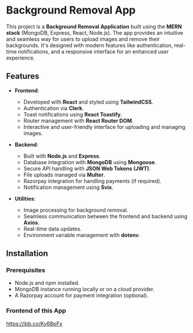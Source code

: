 # Background Removal App

This project is a **Background Removal Application** built using the **MERN stack** (MongoDB, Express, React, Node.js). The app provides an intuitive and seamless way for users to upload images and remove their backgrounds. It's designed with modern features like authentication, real-time notifications, and a responsive interface for an enhanced user experience.

## Features

- **Frontend**:
  - Developed with **React** and styled using **TailwindCSS**.
  - Authentication via **Clerk**.
  - Toast notifications using **React Toastify**.
  - Router management with **React Router DOM**.
  - Interactive and user-friendly interface for uploading and managing images.
  
- **Backend**:
  - Built with **Node.js** and **Express**.
  - Database integration with **MongoDB** using **Mongoose**.
  - Secure API handling with **JSON Web Tokens (JWT)**.
  - File uploads managed via **Multer**.
  - Razorpay integration for handling payments (if required).
  - Notification management using **Svix**.
  
- **Utilities**:
  - Image processing for background removal.
  - Seamless communication between the frontend and backend using **Axios**.
  - Real-time data updates.
  - Environment variable management with **dotenv**.

## Installation

### Prerequisites
- Node.js and npm installed.
- MongoDB instance running locally or on a cloud provider.
- A Razorpay account for payment integration (optional).

### Frontend of this App
https://ibb.co/Ky6BpFx



